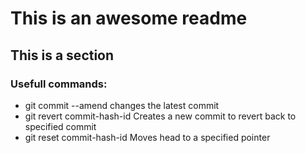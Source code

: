 # This is an awesome readme

## This is a section

### Usefull commands:
* git commit --amend    	changes the latest commit
* git revert commit-hash-id	Creates a new commit to revert back to specified commit
* git reset commit-hash-id	Moves head to a specified pointer
